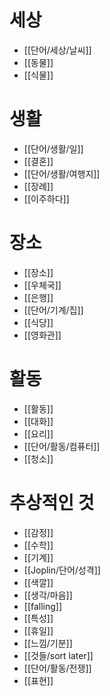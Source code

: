 # 세상
- [[단어/세상/날씨]]
- [[동물]]
- [[식물]]
# 생활
- [[단어/생활/일]]
- [[결혼]]
- [[단어/생활/여행지]]
- [[장례]]
- [[이주하다]]
# 장소
- [[장소]]
- [[우체국]]
- [[은행]]
- [[단어/기계/집]]
- [[식당]]
- [[영화관]]
# 활동
- [[활동]]
- [[대화]]
- [[요리]]
- [[단어/활동/컴퓨터]]
- [[청소]]
# 추상적인 것
- [[감정]]
- [[수학]]
- [[기계]]
- [[Joplin/단어/성격]]
- [[색깔]]
- [[생각/마음]]
- [[falling]]
- [[특성]]
- [[휴일]]
- [[느낌/기분]]
- [[것들/sort later]]
- [[단어/활동/전쟁]]
- [[표현]]